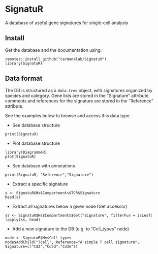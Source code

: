 # SignatuR

A database of useful gene signatures for single-cell analysis


## Install
Get the database and the documentation using:
```
remotes::install_github("carmonalab/SignatuR")
library(SignatuR)
```

## Data format

The DB is structured as a `data.tree` object, with signatures organized by species and category.
Gene lists are stored in the "Signature" attribute, comments and references for the signature are stored in the "Reference" attribute.

See the examples below to browse and access this data type.


* See database structure
```
print(SignatuR)
```

* Plot database structure
```
library(DiagrammeR)
plot(SignatuR)
```

* See database with annotations
```
print(SignatuR, "Reference","Signature")
```

* Extract a specific signature
```
s <- SignatuR$Hs$Compartments$TCR$Signature
head(s)
```

* Extract all signatures below a given node (Get accessor)
```
ss <- SignatuR$Hs$Compartments$Get("Signature", filterFun = isLeaf)
lapply(ss, head)
```

* Add a new signature to the DB (e.g. to "Cell_types" node)
```
node <- SignatuR$Mm$Cell_types 
node$AddChild("Tcell", Reference="A simple T cell signature", Signature=c("Cd2","Cd3d","Cd3e"))
```
